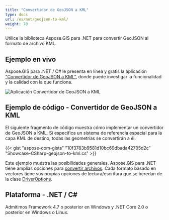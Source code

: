 ```yaml
---
title: "Convertidor de GeoJSON a KML"
type: docs
url: /es/net/geojson-to-kml/
weight: 70
---
```


Utilice la biblioteca Aspose.GIS para .NET para convertir GeoJSON al formato de archivo KML.

## **Ejemplo en vivo**

Aspose.GIS para .NET / C# le presenta en línea y gratis la aplicación ["Convertidor de GeoJSON a KML"](https://products.aspose.app/gis/conversion/geojson-to-kml), donde puede investigar la funcionalidad y la calidad con la que funciona.

![Aplicación Convertidor de GeoJSON a KML](conversion.png)

## **Ejemplo de código - Convertidor de GeoJSON a KML**

El siguiente fragmento de código muestra cómo implementar un convertidor de GeoJSON a KML. Si especifica un sistema de referencia espacial para la capa KML de destino, todas las geometrías se convertirán a él. 

{{< gist "aspose-com-gists" "10f3783b9581d10bc69dbada42705d2c" "Showcase-CSharp-geojson-to-kml.cs" >}}

Este ejemplo muestra las posibilidades generales. Aspose.GIS para .NET tiene amplias opciones para [convertir archivos](https://docs.aspose.com/gis/net/vector-layers/). Cada formato basado en vectores tiene sus propias opciones de lectura/escritura que se heredan de la clase [DriverOptions](https://reference.aspose.com/gis/net/aspose.gis/driveroptions).

## **Plataforma - .NET / C#**

Admitimos Framework 4.7 o posterior en Windows y .NET Core 2.0 o posterior en Windows o Linux.
